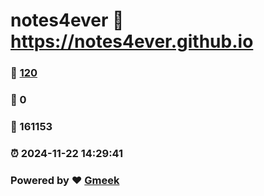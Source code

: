 # notes4ever :link: https://notes4ever.github.io 
### :page_facing_up: [120](https://notes4ever.github.io/tag.html) 
### :speech_balloon: 0 
### :hibiscus: 161153 
### :alarm_clock: 2024-11-22 14:29:41 
### Powered by :heart: [Gmeek](https://github.com/Meekdai/Gmeek)
